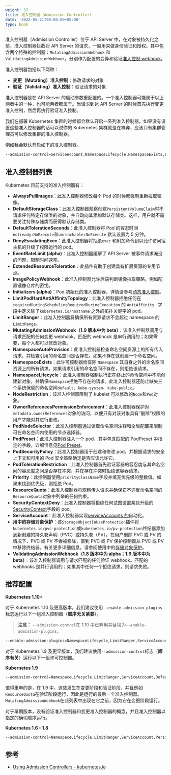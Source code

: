 ```yaml
---
weight: 37
title: 准入控制器（Admission Controller）
date: '2022-05-21T00:00:00+08:00'
type: book
---
```


准入控制器（Admission Controller）位于 API Server 中，在对象被持久化之前，准入控制器拦截对 API Server 的请求，一般用来做身份验证和授权。其中包含两个特殊的控制器：`MutatingAdmissionWebhook` 和 `ValidatingAdmissionWebhook`。分别作为配置的变异和验证[准入控制 webhook](https://kubernetes.io/docs/reference/access-authn-authz/extensible-admission-controllers/#admission-webhooks)。

准入控制器包括以下两种：

- **变更（Mutating）准入控制**：修改请求的对象
- **验证（Validating）准入控制**：验证请求的对象

准入控制器是在 API Server 的启动参数重配置的。一个准入控制器可能属于以上两者中的一种，也可能两者都属于。当请求到达 API Server 的时候首先执行变更准入控制，然后再执行验证准入控制。

我们在部署 Kubernetes 集群的时候都会默认开启一系列准入控制器，如果没有设置这些准入控制器的话可以说你的 Kubernetes 集群就是在裸奔，应该只有集群管理员可以修改集群的准入控制器。

例如我会默认开启如下的准入控制器。

```bash
--admission-control=ServiceAccount,NamespaceLifecycle,NamespaceExists,LimitRanger,ResourceQuota,MutatingAdmissionWebhook,ValidatingAdmissionWebhook
```

## 准入控制器列表

Kubernetes 目前支持的准入控制器有：

- **AlwaysPullImages**：此准入控制器修改每个 Pod 的时候都强制重新拉取镜像。
- **DefaultStorageClass**：此准入控制器观察创建`PersistentVolumeClaim`时不请求任何特定存储类的对象，并自动向其添加默认存储类。这样，用户就不需要关注特殊存储类而获得默认存储类。
- **DefaultTolerationSeconds**：此准入控制器将 Pod 的容忍时间`notready:NoExecute`和`unreachable:NoExecute` 默认设置为 5 分钟。
- **DenyEscalatingExec**：此准入控制器将拒绝`exec` 和附加命令到以允许访问宿主机的升级了权限运行的 pod。
- **EventRateLimit (alpha)**：此准入控制器缓解了 API Server 被事件请求淹没的问题，限制时间速率。
- **ExtendedResourceToleration**：此插件有助于创建具有扩展资源的专用节点。
- **ImagePolicyWebhook**：此准入控制器允许后端判断镜像拉取策略，例如配置镜像仓库的密钥。
- **Initializers (alpha)**：Pod 初始化的准入控制器，详情请参考[动态准入控制](https://kubernetes.io/docs/reference/access-authn-authz/extensible-admission-controllers/)。
- **LimitPodHardAntiAffinityTopology**：此准入控制器拒绝任何在 `requiredDuringSchedulingRequiredDuringExecution` 的 `AntiAffinity ` 字段中定义除了`kubernetes.io/hostname` 之外的拓扑关键字的 pod。
- **LimitRanger**：此准入控制器将确保所有资源请求不会超过 namespace 的 `LimitRange`。
- **MutatingAdmissionWebhook（1.9 版本中为 beta）**：该准入控制器调用与请求匹配的任何变更 webhook。匹配的 webhook 是串行调用的；如果需要，每个人都可以修改对象。
- **NamespaceAutoProvision**：此准入控制器检查命名空间资源上的所有传入请求，并检查引用的命名空间是否存在。如果不存在就创建一个命名空间。
- **NamespaceExists**：此许可控制器检查除 `Namespace` 其自身之外的命名空间资源上的所有请求。如果请求引用的命名空间不存在，则拒绝该请求。
- **NamespaceLifecycle**：此准入控制器强制执行正在终止的命令空间中不能创建新对象，并确保`Namespace`拒绝不存在的请求。此准入控制器还防止缺失三个系统保留的命名空间`default`、`kube-system`、`kube-public`。
- **NodeRestriction**：该准入控制器限制了 kubelet 可以修改的`Node`和`Pod`对象。
- **OwnerReferencesPermissionEnforcement**：此准入控制器保护对`metadata.ownerReferences`对象的访问，以便只有对该对象具有“删除”权限的用户才能对其进行更改。
- **PodNodeSelector**：此准入控制器通过读取命名空间注释和全局配置来限制可在命名空间内使用的节点选择器。
- **PodPreset**：此准入控制器注入一个 pod，其中包含匹配的 PodPreset 中指定的字段，详细信息见[Pod Preset](../pod-preset)。
- **PodSecurityPolicy**：此准入控制器用于创建和修改 pod，并根据请求的安全上下文和可用的 Pod 安全策略确定是否应该允许它。
- **PodTolerationRestriction**：此准入控制器首先验证容器的容忍度与其命名空间的容忍度之间是否存在冲突，并在存在冲突时拒绝该容器请求。
- **Priority**：此控制器使用`priorityClassName`字段并填充优先级的整数值。如果未找到优先级，则拒绝 Pod。
- **ResourceQuota**：此准入控制器将观察传入请求并确保它不违反命名空间的`ResourceQuota`对象中列举的任何约束。
- **SecurityContextDeny**：此准入控制器将拒绝任何试图设置某些升级的[SecurityContext](https://kubernetes.io/docs/user-guide/security-context)字段的 pod。
- **ServiceAccount**：此准入控制器实现[serviceAccounts 的](https://kubernetes.io/docs/user-guide/service-accounts)自动化。
- **用中的存储对象保护**：该`StorageObjectInUseProtection`插件将`kubernetes.io/pvc-protection`或`kubernetes.io/pv-protection`终结器添加到新创建的持久卷声明（PVC）或持久卷（PV）。在用户删除 PVC 或 PV 的情况下，PVC 或 PV 不会被移除，直到 PVC 或 PV 保护控制器从 PVC 或 PV 中移除终结器。有关更多详细信息，请参阅使用中的[存储对象保护](https://kubernetes.io/docs/concepts/storage/persistent-volumes/#storage-object-in-use-protection)。
- **ValidatingAdmissionWebhook（1.8 版本中为 alpha；1.9 版本中为 beta）**：该准入控制器调用与请求匹配的任何验证 webhook。匹配的 webhooks 是并行调用的；如果其中任何一个拒绝请求，则请求失败。

## 推荐配置

**Kubernetes 1.10+**

对于 Kubernetes 1.10 及更高版本，我们建议使用`--enable-admission-plugins`标志运行以下一组准入控制器（**顺序无关紧要**）。

> **注意：** `--admission-control`在 1.10 中已弃用并替换为`--enable-admission-plugins`。

```bash
--enable-admission-plugins=NamespaceLifecycle,LimitRanger,ServiceAccount,DefaultStorageClass,DefaultTolerationSeconds,MutatingAdmissionWebhook,ValidatingAdmissionWebhook,ResourceQuota
```

对于 Kubernetes 1.9 及更早版本，我们建议使用`--admission-control`标志（**顺序有关**）运行以下一组许可控制器。

**Kubernetes 1.9**

```bash
--admission-control=NamespaceLifecycle,LimitRanger,ServiceAccount,DefaultStorageClass,DefaultTolerationSeconds,MutatingAdmissionWebhook,ValidatingAdmissionWebhook,ResourceQuota
```

值得重申的是，在 1.9 中，这些发生在变更阶段和验证阶段，并且例如`ResourceQuota`在验证阶段运行，因此是运行的最后一个准入控制器。 `MutatingAdmissionWebhook`在此列表中出现在它之前，因为它在变更阶段运行。

对于早期版本，没有验证准入控制器和变更准入控制器的概念，并且准入控制器以指定的确切顺序运行。

**Kubernetes 1.6 - 1.8**

```bash
--admission-control=NamespaceLifecycle,LimitRanger,ServiceAccount,PersistentVolumeLabel,DefaultStorageClass,ResourceQuota,DefaultTolerationSeconds
```

## 参考

- [Using Admission Controllers - kubernetes.io](https://kubernetes.io/docs/reference/access-authn-authz/admission-controllers/)
